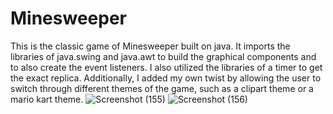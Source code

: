 # Minesweeper
This is the classic game of Minesweeper built on java. It imports the libraries of java.swing and java.awt to build the graphical components and to also create the event listeners. I also utilized the libraries of a timer to get the exact replica. Additionally, I added my own twist by allowing the user to switch through different themes of the game, such as a clipart theme or a mario kart theme.
![Screenshot (155)](https://user-images.githubusercontent.com/50529339/148704170-ceb3b81f-9536-4550-a5ab-c9599e92349e.png)
![Screenshot (156)](https://user-images.githubusercontent.com/50529339/148704173-43cf8382-f600-4333-85ae-21e49bf58bdf.png)
